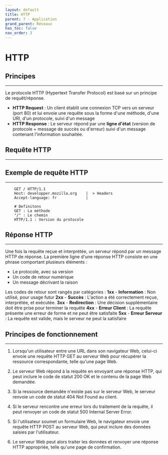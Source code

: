 ```yaml
---
layout: default
title: HTTP
parent: 7 - Application
grand_parent: Réseaux
has_toc: false
nav_order: 3
---
```


# HTTP

## Principes

---

Le protocole HTTP (Hypertext Transfer Protocol) est basé sur un principe de requêt/réponse.

- **HTTP Request** : Un client établit une connexion TCP vers un serveur (port 80) et lui envoie une requête sous la forme d'une méthode, d'une URI, d'un protocole, suivi d'un message
- **HTTP Response** : Le serveur répond par une **ligne d'état** (version de protocole + message de succès ou d'erreur) suivi d'un message contenant l'information souhaitée.

## Requête HTTP

---

## Exemple de requête HTTP

---

```plaintext
    GET / HTTP/1.1
    Host: developper.mozilla.org    |  > Headers
    Accept-language: fr             |

    # Definitons
    GET : La méthode
    "/" : Le chemin
    HTTP/1.1 : Version du protocole
```

## Réponse HTTP

---

Une fois la requête reçue et interprétée, un serveur répond par un message HTTP de réponse.
La première ligne d'une réponse HTTP consiste en une phrase comportant plusieurs éléments :

- Le protocole, avec sa version
- Un code de retour numérique
- Un message décrivant la raison

Les codes de retour sont rangés par catégories :
**1xx** - **Information** : Non utilisé, pour usage futur
**2xx** - **Succès** : L'action a été correctement reçue, interprétée, et exécutée.
**3xx** - **Redirection** : Une décision supplémentaire doit être prise pour terminer la requête
**4xx** - **Erreur Client** : La requête présente une erreur de forme et ne peut être satisfaite
**5xx** - **Erreur Serveur** : La requête est valide, mais le serveur ne peut la satisfaire

## Principes de fonctionnement

---

1. Lorsqu'un utilisateur entre une URL dans son navigateur Web, celui-ci envoie une requête HTTP GET au serveur Web pour récupérer la ressource correspondante, telle qu'une page Web.

2. Le serveur Web répond à la requête en envoyant une réponse HTTP, qui peut inclure le code de statut 200 OK et le contenu de la page Web demandée.

3. Si la ressource demandée n'existe pas sur le serveur Web, le serveur renvoie un code de statut 404 Not Found au client.

4. Si le serveur rencontre une erreur lors du traitement de la requête, il peut renvoyer un code de statut 500 Internal Server Error.

5. Si l'utilisateur soumet un formulaire Web, le navigateur envoie une requête HTTP POST au serveur Web, qui peut inclure des données saisies par l'utilisateur.

6. Le serveur Web peut alors traiter les données et renvoyer une réponse HTTP appropriée, telle qu'une page de confirmation.
